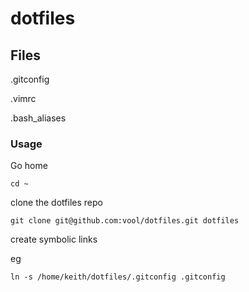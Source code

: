# dotfiles

## Files

.gitconfig

.vimrc

.bash_aliases

###  Usage

Go home

``cd ~``

clone the dotfiles repo

``git clone git@github.com:vool/dotfiles.git dotfiles``

create symbolic links 

eg

``ln -s /home/keith/dotfiles/.gitconfig .gitconfig``

